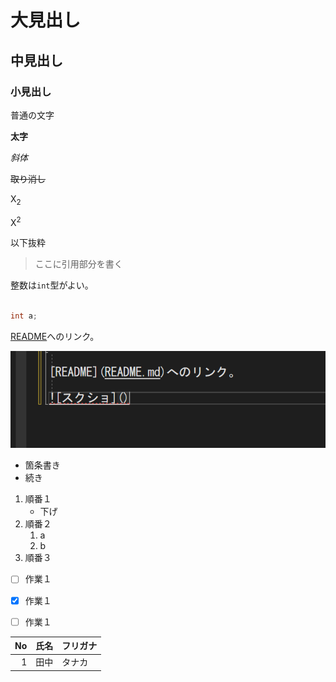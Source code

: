 ﻿# 大見出し
## 中見出し
### 小見出し

普通の文字

**太字**

*斜体*

~~取り消し~~

X<sub>2</sub>

X<sup>2</sup>

以下抜粋

>ここに引用部分を書く

整数は`int`型がよい。

```cs

int a;

```

[README](README.md)へのリンク。

![スクショ](su.png)

- 箇条書き
- 続き

1. 順番１
   - 下げ
1. 順番２
   1. a
   1. b
1. 順番３

- [ ] 作業１
- [x] 作業１
- [ ] 作業１


|No|氏名|フリガナ|
|-:|:-:|:-|
|1|田中|タナカ|